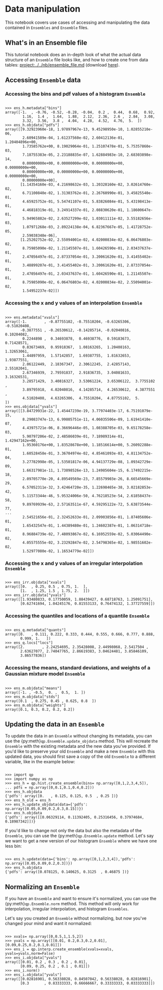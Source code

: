 # Data manipulation

This notebook covers use cases of accessing and manipulating the data contained in `Ensembles` and `Ensemble` files.

## What's in an Ensemble file

This tutorial notebook does an in-depth look of what the actual data structure of an `Ensemble` file looks like, and how to create one from data tables: <project:../../nb/ensemble_file.md> (download [here](../../nb/ensemble_file.ipynb)).

## Accessing `Ensemble` data

### Accessing the bins and pdf values of a histogram `Ensemble`

```{doctest}

>>> ens_h.metadata["bins"]
array([-1.  , -0.76, -0.52, -0.28, -0.04,  0.2 ,  0.44,  0.68,  0.92,
        1.16,  1.4 ,  1.64,  1.88,  2.12,  2.36,  2.6 ,  2.84,  3.08,
        3.32,  3.56,  3.8 ,  4.04,  4.28,  4.52,  4.76,  5.  ])
>>> ens_h.objdata["pdfs"]
array([[9.32923960e-18, 1.97897967e-13, 9.45298950e-10, 1.02855210e-06,
        2.60941589e-04, 1.61237560e-02, 2.60412136e-01, 1.20404896e+00,
        1.73585762e+00, 8.19029064e-01, 1.25107478e-01, 5.75357860e-03,
        7.18755383e-05, 2.23188835e-07, 1.62884983e-10, 2.68303898e-14,
        0.00000000e+00, 0.00000000e+00, 0.00000000e+00, 0.00000000e+00,
        0.00000000e+00, 0.00000000e+00, 0.00000000e+00, 0.00000000e+00,
        0.00000000e+00],
       [1.14354160e-03, 4.21698632e-03, 1.20328160e-02, 3.02614760e-02,
        6.71100840e-02, 1.31303762e-01, 2.26760990e-01, 3.45825540e-01,
        4.65925752e-01, 5.54741107e-01, 5.83826084e-01, 5.43198413e-01,
        4.46818319e-01, 3.24914337e-01, 2.08830620e-01, 1.18600647e-01,
        5.94965882e-02, 2.63527299e-02, 1.03011111e-02, 3.55182656e-03,
        1.07971268e-03, 2.89224138e-04, 6.82367667e-05, 1.41728752e-05,
        2.59038348e-06],
       [1.25202752e-02, 2.55094001e-02, 4.02000834e-02, 6.06476803e-02,
        8.75985090e-02, 1.21145507e-01, 1.60426590e-01, 2.03437637e-01,
        2.47056497e-01, 2.87337054e-01, 3.20061620e-01, 3.41455402e-01,
        3.48899207e-01, 3.41455402e-01, 3.20061620e-01, 2.87337054e-01,
        2.47056497e-01, 2.03437637e-01, 1.60426590e-01, 1.21145507e-01,
        8.75985090e-02, 6.06476803e-02, 4.02000834e-02, 2.55094001e-02,
        1.54952237e-02]])

```

### Accessing the x and y values of an interpolation `Ensemble`

```{doctest}

>>> ens.metadata["xvals"]
array([-1.        , -0.87755102, -0.75510204, -0.63265306, -0.51020408,
       -0.3877551 , -0.26530612, -0.14285714, -0.02040816,  0.10204082,
        0.2244898 ,  0.34693878,  0.46938776,  0.59183673,  0.71428571,
        0.83673469,  0.95918367,  1.08163265,  1.20408163,  1.32653061,
        1.44897959,  1.57142857,  1.69387755,  1.81632653,  1.93877551,
        2.06122449,  2.18367347,  2.30612245,  2.42857143,  2.55102041,
        2.67346939,  2.79591837,  2.91836735,  3.04081633,  3.16326531,
        3.28571429,  3.40816327,  3.53061224,  3.65306122,  3.7755102 ,
        3.89795918,  4.02040816,  4.14285714,  4.26530612,  4.3877551 ,
        4.51020408,  4.63265306,  4.75510204,  4.87755102,  5.        ])
>>> ens.objdata["yvals"]
array([[3.84729931e-22, 1.45447239e-19, 3.77974403e-17, 6.75191079e-15,
        8.29083747e-13, 6.99805751e-11, 4.06035506e-09, 1.61941410e-07,
        4.43975721e-06, 8.36696446e-05, 1.08388705e-03, 9.65178258e-03,
        5.90797206e-02, 2.48586039e-01, 7.18989314e-01, 1.42947162e+00,
        1.95360176e+00, 1.83528678e+00, 1.18516614e+00, 5.26092288e-01,
        1.60528458e-01, 3.36704974e-02, 4.85461093e-03, 4.81134752e-04,
        3.27782998e-05, 1.53501817e-06, 4.94137729e-08, 1.09342729e-09,
        1.66317981e-11, 1.73898526e-13, 1.24985604e-15, 6.17492215e-18,
        2.09705770e-20, 4.89549569e-23, 7.85579903e-26, 8.66545669e-29,
        6.57052311e-32, 3.42464720e-35, 1.22698465e-38, 3.02182853e-42,
        5.11573344e-46, 5.95324006e-50, 4.76218523e-54, 2.61858437e-58,
        9.89769939e-63, 2.57163511e-67, 4.59295122e-72, 5.63873544e-77,
...
        2.54521656e-01, 2.32452633e-01, 2.09903856e-01, 1.87405606e-01,
        1.65432547e-01, 1.44389480e-01, 1.24602387e-01, 1.06314718e-01,
        8.96884739e-02, 7.48093867e-02, 6.16952559e-02, 5.03064490e-02,
        4.05575555e-02, 3.23292847e-02, 2.54798365e-02, 1.98551602e-02,
        1.52977080e-02, 1.16534779e-02]])

```

### Accessing the x and y values of an irregular interpolation `Ensemble`

```{doctstring}

>>> ens_irr.objdata["xvals"]
array([[0.  , 0.25, 0.5 , 0.75, 1.  ],
       [1.  , 1.25, 1.5 , 1.75, 2.  ]])
>>> ens_irr.objdata["yvals"]
array([[1.93480833, 0.17750059, 1.88439427, 0.68718763, 1.25091751],
       [0.62741694, 1.04245176, 0.81553133, 0.76474132, 1.37727559]])

```

### Accessing the quantiles and locations of a quantile `Ensemble`

```{doctest}

>>> ens_q.metadata["quants"]
array([0.   , 0.111, 0.222, 0.333, 0.444, 0.555, 0.666, 0.777, 0.888,
       0.999, 1.   ])
>>> ens_q.locs["locs"]
array([2.        , 2.24254695, 2.35428008, 2.44998068, 2.5417504 ,
       2.63627077, 2.74047765, 2.86619383, 3.04624481, 3.85846109,
       3.86577836])

```

### Accessing the means, standard deviations, and weights of a Gaussian mixture model `Ensemble`

```{doctest}

>>> ens_m.objdata["means"]
array([-1. , -0.5,  0. ,  0.5,  1. ])
>>> ens_m.objdata["stds"]
array([0.1  , 0.275, 0.45 , 0.625, 0.8  ])
>>> ens_m.objdata["weights"]
array([0.1, 0.3, 0.2, 0.2, 0.2])

```

## Updating the data in an `Ensemble`

To update the data in an `Ensemble` without changing its metadata, you can use the {py:meth}`qp.Ensemble.update_objdata` method. This will recreate the `Ensemble` with the existing metadata and the new data you've provided. If you'd like to preserve your old `Ensemble` and make a new `Ensemble` with this updated data, you should first save a copy of the old `Ensemble` to a different variable, like in the example below:

```{doctest}

>>> import qp
>>> import numpy as np
>>> ens_h = qp.hist.create_ensemble(bins= np.array([0,1,2,3,4,5]),
... pdfs = np.array([0,0.1,0.1,0.4,0.2]))
>>> ens_h.objdata
{'pdfs': array([0.   , 0.125, 0.125, 0.5  , 0.25 ])}
>>> ens_h_old = ens_h
>>> ens_h.update_objdata(data={'pdfs': np.array([0.05,0.09,0.2,0.3,0.15])})
>>> ens_h.objdata
{'pdfs': array([[0.06329114, 0.11392405, 0.25316456, 0.37974684, 0.18987342]])}

```

If you'd like to change not only the data but also the metadata of the `Ensemble`, you can use the {py:meth}`qp.Ensemble.update` method. Let's say we want to get a new version of our histogram `Ensemble` where we have one less bin:

```{doctest}

>>> ens_h.update(data={'bins': np.array([0,1,2,3,4]),'pdfs': np.array([0.05,0.09,0.2,0.3])})
>>> ens_h.objdata
{'pdfs': array([0.078125, 0.140625, 0.3125  , 0.46875 ])}

```

## Normalizing an `Ensemble`

If you have an `Ensemble` and want to ensure it's normalized, you can use the {py:meth}`qp.Ensemble.norm` method. This method will only work for interpolation, irregular interpolation, and histogram `Ensembles`.

Let's say you created an `Ensemble` without normalizing, but now you've changed your mind and want it normalized:

```{doctest}

>>> xvals= np.array([0,0.5,1,1.5,2])
>>> yvals = np.array([[0.01, 0.2,0.3,0.2,0.01],[0.09,0.25,0.2,0.1,0.01]])
>>> ens_i = qp.interp.create_ensemble(xvals=xvals, yvals=yvals,norm=False)
>>> ens_i.objdata["yvals"]
array([[0.01, 0.2 , 0.3 , 0.2 , 0.01],
       [0.09, 0.25, 0.2 , 0.1 , 0.01]])
>>> ens_i.norm()
>>> ens_i.objdata["yvals"]
array([[0.02816901, 0.56338028, 0.84507042, 0.56338028, 0.02816901],
       [0.3       , 0.83333333, 0.66666667, 0.33333333, 0.03333333]])

```
